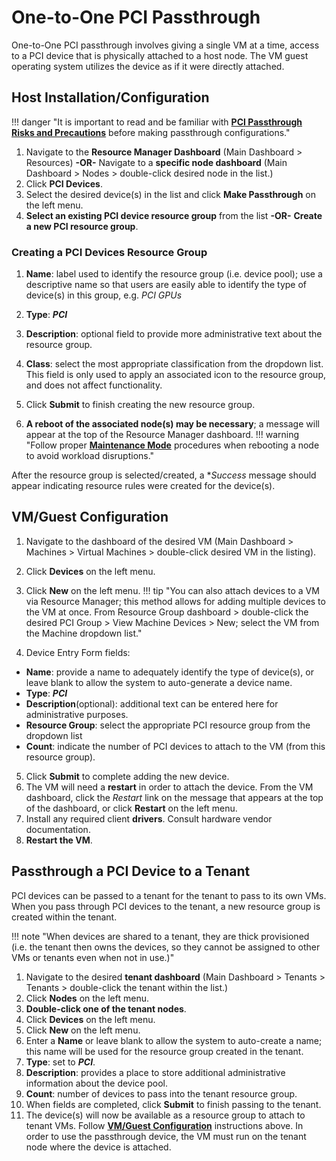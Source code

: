# One-to-One PCI Passthrough

One-to-One PCI passthrough involves giving a single VM at a time, access to a PCI device that is physically attached to a host node. The VM guest operating system utilizes the device as if it were directly attached.

## Host Installation/Configuration

!!! danger "It is important to read and be familiar with [**PCI Passthrough Risks and Precautions**](/product-guide/devpass-overview#pci-passthrough-risksprecautions) before making passthrough configurations."

1. Navigate to the **Resource Manager Dashboard** (Main Dashboard > Resources)
**-OR-**
Navigate to a **specific node dashboard** (Main Dashboard > Nodes > double-click desired node in the list.)
2. Click **PCI Devices**.
3. Select the desired device(s) in the list and click **Make Passthrough** on the left menu.
4. **Select an existing PCI device resource group** from the list **-OR-** **Create a new PCI resource group**.

### Creating a PCI Devices Resource Group

1. **Name**: label used to identify the resource group (i.e. device pool); use a descriptive name so that users are easily able to identify the type of device(s) in this group, e.g. *PCI GPUs*
2. **Type**: ***PCI***
3. **Description**: optional field to provide more administrative text about the resource group.
4. **Class**: select the most appropriate classification from the dropdown list. This field is only used to apply an associated icon to the resource group, and does not affect functionality.
5. Click **Submit** to finish creating the new resource group.

6. **A reboot of the associated node(s) may be necessary**; a message will appear at the top of the Resource Manager dashboard.
!!! warning "Follow proper [**Maintenance Mode**](/product-guide/maintenancemode) procedures when rebooting a node to avoid workload disruptions."

After the resource group is selected/created, a **Success* message should appear indicating resource rules were created for the device(s).

## VM/Guest Configuration

1. Navigate to the dashboard of the desired VM (Main Dashboard > Machines > Virtual Machines > double-click desired VM in the listing).
2. Click **Devices** on the left menu.
3. Click **New** on the left menu.
!!! tip "You can also attach devices to a VM via Resource Manager; this method allows for adding multiple devices to the VM at once. From Resource Group dashboard > double-click the desired PCI Group > View Machine Devices > New; select the VM from the Machine dropdown list."

4. Device Entry Form fields:

* **Name**: provide a name to adequately identify the type of device(s), or leave blank to allow the system to auto-generate a device name.
* **Type**: ***PCI***
* **Description**(optional): additional text can be entered here for administrative purposes.
* **Resource Group**: select the appropriate PCI resource group from the dropdown list
* **Count**: indicate the number of PCI devices to attach to the VM (from this resource group).
  
5. Click **Submit** to complete adding the new device.
6. The VM will need a **restart** in order to attach the device. From the VM dashboard, click the *Restart* link on the message that appears at the top of the dashboard, or click **Restart** on the left menu.
7. Install any required client **drivers**. Consult hardware vendor documentation.
8. **Restart the VM**.

## Passthrough a PCI Device to a Tenant

PCI devices can be passed to a tenant for the tenant to pass to its own VMs.  When you pass through PCI devices to the tenant, a new resource group is created within the tenant.  

!!! note "When devices are shared to a tenant, they are thick provisioned (i.e. the tenant then owns the devices, so they cannot be assigned to other VMs or tenants even when not in use.)"

1. Navigate to the desired **tenant dashboard** (Main Dashboard > Tenants > Tenants > double-click the tenant within the list.)
2. Click **Nodes** on the left menu.
3. **Double-click one of the tenant nodes**.
4. Click **Devices** on the left menu.
5. Click **New** on the left menu.
6. Enter a **Name** or leave blank to allow the system to auto-create a name; this name will be used for the resource group created in the tenant.
7. **Type**: set to ***PCI***.
8. **Description**: provides a place to store additional administrative information about the device pool.
9. **Count**: number of devices to pass into the tenant resource group.
10. When fields are completed, click **Submit** to finish passing to the tenant.
11. The device(s) will now be available as a resource group to attach to tenant VMs.  Follow [**VM/Guest Configuration**](#vmguest-configuration) instructions above.  In order to use the passthrough device, the VM must run on the tenant node where the device is attached.

